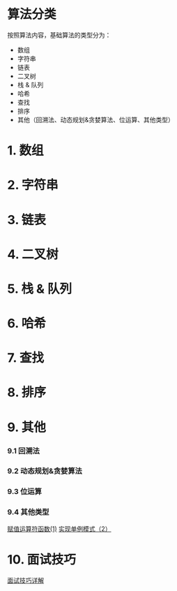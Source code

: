 # 算法分类
按照算法内容，基础算法的类型分为：
- 数组
- 字符串
- 链表
- 二叉树
- 栈 & 队列
- 哈希
- 查找
- 排序
- 其他（回溯法、动态规划&贪婪算法、位运算、其他类型）

# 1. 数组
# 2. 字符串
# 3. 链表
# 4. 二叉树
# 5. 栈 & 队列
# 6. 哈希
# 7. 查找
# 8. 排序
# 9. 其他
### 9.1 回溯法
### 9.2 动态规划&贪婪算法
### 9.3 位运算
### 9.4 其他类型
[赋值运算符函数(1)](https://github.com/Carson-Ho/AlgorithmLearning/blob/master/%E5%85%B7%E4%BD%93%E8%AE%B2%E8%A7%A3/%E9%9D%A2%E8%AF%95%E9%A2%981%EF%BC%9A%E8%B5%8B%E5%80%BC%E8%BF%90%E7%AE%97%E7%AC%A6%E5%87%BD%E6%95%B0.md)
[实现单例模式（2）](https://github.com/Carson-Ho/AlgorithmLearning/blob/master/%E5%85%B7%E4%BD%93%E8%AE%B2%E8%A7%A3/%E5%AE%9E%E7%8E%B0%E5%8D%95%E4%BE%8B%E6%A8%A1%E5%BC%8F%EF%BC%882%EF%BC%89.md)


# 10. 面试技巧
[面试技巧详解](https://github.com/Carson-Ho/AlgorithmLearning/blob/master/%E5%85%B7%E4%BD%93%E8%AE%B2%E8%A7%A3/%E9%9D%A2%E8%AF%95%E6%8A%80%E5%B7%A7.md)
